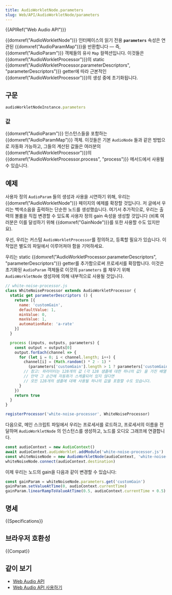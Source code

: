 ```yaml
---
title: AudioWorkletNode.parameters
slug: Web/API/AudioWorkletNode/parameters
---
```

{{APIRef("Web Audio API")}}

{{domxref("AudioWorkletNode")}} 인터페이스의 읽기 전용 **`parameters`** 속성은 연관된 {{domxref("AudioParamMap")}}을 반환합니다 — 즉, {{domxref("AudioParam")}} 객체들의 유사 `Map` 컬렉션입니다. 이것들은 {{domxref("AudioWorkletProcessor")}}의 static {{domxref("AudioWorkletProcessor.parameterDescriptors", "parameterDescriptors")}} getter에 따라 근본적인 {{domxref("AudioWorkletProcessor")}}의 생성 중에 초기화됩니다.

## 구문

```js
audioWorkletNodeInstance.parameters
```

### 값

{{domxref("AudioParam")}} 인스턴스들을 포함하는 {{domxref("AudioParamMap")}} 객체. 이것들은 기본 `AudioNode` 들과 같은 방법으로 자동화 가능하고, 그들의 계산된 값들은 여러분의 {{domxref("AudioWorkletProcessor")}}의 {{domxref("AudioWorkletProcessor.process",
  "process")}} 메서드에서 사용될 수 있습니다.

## 예제

사용자 정의 `AudioParam` 들의 생성과 사용을 시연하기 위해, 우리는 {{domxref("AudioWorkletNode")}} 페이지의 예제를 확장할 것입니다. 저 글에서 우리는 백색소음을 출력하는 단순한 노드를 생성했습니다. 여기서 추가적으로, 우리는 출력의 볼륨을 직접 변경할 수 있도록 사용자 정의 gain 속성을 생성할 것입니다 (비록 여러분은 이를 달성하기 위해 {{domxref("GainNode")}}를 또한 사용할 수도 있지만요).

우선, 우리는 커스텀 `AudioWorkletProcessor`를 정의하고, 등록할 필요가 있습니다. 이 작업은 별도의 파일에서 이루어져야 함을 기억하세요.

우리는 static {{domxref("AudioWorkletProcessor.parameterDescriptors", "parameterDescriptors")}} getter를 추가함으로써 프로세서를 확장합니다. 이것은 초기화된 `AudioParam` 객체들로 이것의 `parameters` 를 채우기 위해 `AudioWorkletNode` 생성자에 의해 내부적으로 사용될 것입니다.

```js
// white-noise-processor.js
class WhiteNoiseProcessor extends AudioWorkletProcessor {
  static get parameterDescriptors () {
    return [{
      name: 'customGain',
      defaultValue: 1,
      minValue: 0,
      maxValue: 1,
      automationRate: 'a-rate'
    }]
  }

  process (inputs, outputs, parameters) {
    const output = outputs[0]
    output.forEach(channel => {
      for (let i = 0; i < channel.length; i++) {
        channel[i] = (Math.random() * 2 - 1) *
          (parameters['customGain'].length > 1 ? parameters['customGain'][i] : parameters['customGain'][0])
        // 참고: 파라미터는 128개의 값 (각 128 샘플에 대한 하나의 값) 을 가진 배열을 포함하지만,
        // 만약 그 순간에 자동화가 스케쥴되어 있지 않다면
        // 모든 128개의 샘플에 대해 사용될 하나의 값을 포함할 수도 있습니다.
      }
    })
    return true
  }
}

registerProcessor('white-noise-processor', WhiteNoiseProcessor)
```

다음으로, 메인 스크립트 파일에서 우리는 프로세서를 로드하고, 프로세서의 이름을 전달하며 `AudioWorkletNode` 의 인스턴스를 생성하고, 노드를 오디오 그래프에 연결합니다.

```js
const audioContext = new AudioContext()
await audioContext.audioWorklet.addModule('white-noise-processor.js')
const whiteNoiseNode = new AudioWorkletNode(audioContext, 'white-noise-processor')
whiteNoiseNode.connect(audioContext.destination)
```

이제 우리는 노드의 gain을 다음과 같이 변경할 수 있습니다:

```js
const gainParam = whiteNoiseNode.parameters.get('customGain')
gainParam.setValueAtTime(0, audioContext.currentTime)
gainParam.linearRampToValueAtTime(0.5, audioContext.currentTime + 0.5)
```

## 명세

{{Specifications}}

## 브라우저 호환성

{{Compat}}

## 같이 보기

- [Web Audio API](/ko/docs/Web/API/Web_Audio_API)
- [Web Audio
  API 사용하기](/ko/docs/Web/API/Web_Audio_API/Using_Web_Audio_API)
